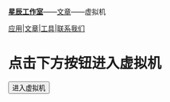 [**星辰工作室**](https://schlibra.github.io/Stars-Studios)——[文章](https://schlibra.github.io/Stars-Studios/article)——虚拟机

[应用](https://schlibra.github.io/Stars-Studios/application)|[文章](https://schlibra.github.io/Stars-Studios/article)|[工具](https://schlibra.github.io/Stars-Studios/other)|[联系我们](https://schlibra.github.io/Stars-Studios/catchus)


点击下方按钮进入虚拟机 
 ===
 <button href="https://demo.glyptodon.com">进入虚拟机</button>
